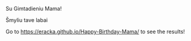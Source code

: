Su Gimtadieniu Mama!

Šmyliu tave labai

Go to https://eracka.github.io/Happy-Birthday-Mama/ to see the results!
